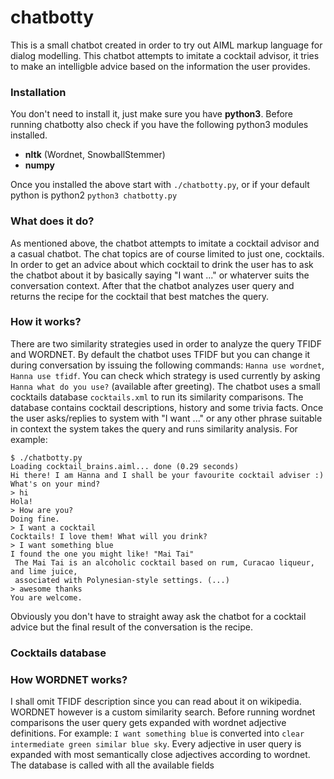 # chatbotty
This is a small chatbot created in order to try out AIML markup language for dialog modelling.
This chatbot attempts to imitate a cocktail advisor, it tries to make an intelligble advice based on the information the user provides.

### Installation
You don't need to install it, just make sure you have **python3**.
Before running chatbotty also check if you have the following python3 modules installed.
* **nltk** (Wordnet, SnowballStemmer)
* **numpy**

Once you installed the above start with `./chatbotty.py`, or if your default python is python2 `python3 chatbotty.py`

### What does it do?
As mentioned above, the chatbot attempts to imitate a cocktail advisor and a casual chatbot. The chat topics are of course limited to just one, cocktails. In order to get an advice about which cocktail to drink the user has to ask the chatbot about it by basically saying "I want ..." or whaterver suits the conversation context. After that the chatbot analyzes user query and returns the recipe for the cocktail that best matches the query.

### How it works?
There are two similarity strategies used in order to analyze the query TFIDF and WORDNET. By default the chatbot uses TFIDF but you can change it during conversation by issuing the following commands: `Hanna use wordnet`, `Hanna use tfidf`. You can check which strategy is used currently by asking `Hanna what do you use?` (available after greeting).
The chatbot uses a small cocktails database `cocktails.xml` to run its similarity comparisons. The database contains cocktail descriptions, history and some trivia facts. Once the user asks/replies to system with "I want ..." or any other phrase suitable in context the system takes the query and runs similarity analysis. For example:
```
$ ./chatbotty.py 
Loading cocktail_brains.aiml... done (0.29 seconds)
Hi there! I am Hanna and I shall be your favourite cocktail adviser :)
What's on your mind?
> hi
Hola!
> How are you?
Doing fine.
> I want a cocktail
Cocktails! I love them! What will you drink?
> I want something blue
I found the one you might like! "Mai Tai"
 The Mai Tai is an alcoholic cocktail based on rum, Curacao liqueur, and lime juice, 
 associated with Polynesian-style settings. (...)
> awesome thanks
You are welcome.
```
Obviously you don't have to straight away ask the chatbot for a cocktail advice but the final result of the conversation is the recipe.

### Cocktails database


### How WORDNET works?
I shall omit TFIDF description since you can read about it on wikipedia. WORDNET however is a custom similarity search. Before running wordnet comparisons the user query gets expanded with wordnet adjective definitions. For example: `I want something blue` is converted into `clear intermediate green similar blue sky`. Every adjective in user query is expanded with most semantically close adjectives according to wordnet. The database is called with all the available fields 

